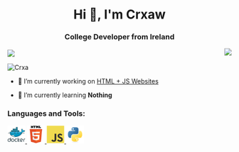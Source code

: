 <h1 align="center">Hi 👋, I'm Crxaw</h1>
<h3 align="center">College Developer from Ireland</h3>
<p><img align="right" src="https://spotify-github-profile.kittinanx.com/api/view?uid=colm2017&cover_image=true&theme=default&show_offline=true&background_color=121212&interchange=true&bar_color=53b14f&bar_color_cover=false" /></p>
<p><img align="center" src="https://lanyard.kyrie25.me/api/920290194886914069?waveColor=000000&waveSpotifyColor=202020&gradient=#000000" /></p>
<p><img align="center" src="https://github-readme-streak-stats.herokuapp.com?user=Sitescript&theme=python-dark&short_numbers=true&date_format=M%20j%5B%2C%20Y%5D&mode=weekly" alt="Crxa" /></p>

- 🔭 I’m currently working on [HTML + JS Websites](https://crxaw.tech)

- 🌱 I’m currently learning **Nothing**

<h3 align="left">Languages and Tools:</h3>
<p align="left"> <a href="https://www.docker.com/" target="_blank" rel="noreferrer"> <img src="https://raw.githubusercontent.com/devicons/devicon/master/icons/docker/docker-original-wordmark.svg" alt="docker" width="40" height="40"/> </a> <a href="https://www.w3.org/html/" target="_blank" rel="noreferrer"> <img src="https://raw.githubusercontent.com/devicons/devicon/master/icons/html5/html5-original-wordmark.svg" alt="html5" width="40" height="40"/> </a></a> <a href="https://developer.mozilla.org/en-US/docs/Web/JavaScript" target="_blank" rel="noreferrer"> <img src="https://raw.githubusercontent.com/devicons/devicon/master/icons/javascript/javascript-original.svg" alt="javascript" width="40" height="40"/> </a> <a href="https://www.python.org" target="_blank" rel="noreferrer"> <img src="https://raw.githubusercontent.com/devicons/devicon/master/icons/python/python-original.svg" alt="python" width="40" height="40"/> </a> </p>
